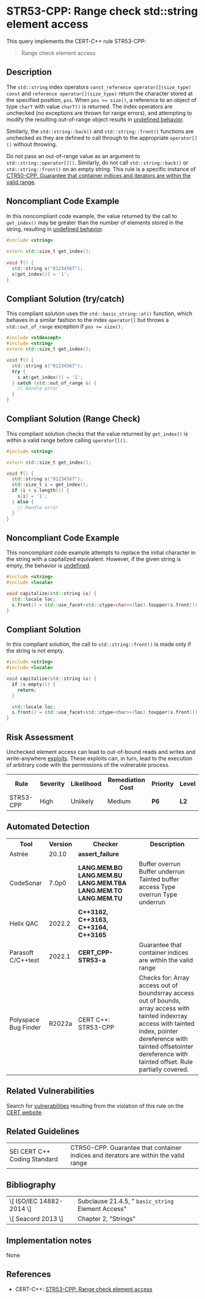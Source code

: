 # STR53-CPP: Range check std::string element access

This query implements the CERT-C++ rule STR53-CPP:

> Range check element access



## Description

The `std::string` index operators `const_reference operator[](size_type) const` and `reference operator[](size_type)` return the character stored at the specified position, `pos`. When `pos >= size()`, a reference to an object of type `charT` with value `charT()` is returned. The index operators are unchecked (no exceptions are thrown for range errors), and attempting to modify the resulting out-of-range object results in [undefined behavior](https://wiki.sei.cmu.edu/confluence/display/cplusplus/BB.+Definitions#BB.Definitions-undefinedbehavior).

Similarly, the `std::string::back()` and `std::string::front()` functions are unchecked as they are defined to call through to the appropriate `operator[]()` without throwing.

Do not pass an out-of-range value as an argument to `std::string::operator[]()`. Similarly, do not call `std::string::back()` or `std::string::front()` on an empty string. This rule is a specific instance of [CTR50-CPP. Guarantee that container indices and iterators are within the valid range](https://wiki.sei.cmu.edu/confluence/display/cplusplus/CTR50-CPP.+Guarantee+that+container+indices+and+iterators+are+within+the+valid+range).

## Noncompliant Code Example

In this noncompliant code example, the value returned by the call to `get_index()` may be greater than the number of elements stored in the string, resulting in [undefined behavior](https://wiki.sei.cmu.edu/confluence/display/cplusplus/BB.+Definitions#BB.Definitions-undefinedbehavior).

```cpp
#include <string>
 
extern std::size_t get_index();
 
void f() {
  std::string s("01234567");
  s[get_index()] = '1';
}
```

## Compliant Solution (try/catch)

This compliant solution uses the `std::basic_string::at()` function, which behaves in a similar fashion to the index `operator[]` but throws a `std::out_of_range` exception if `pos >= size().`

```cpp
#include <stdexcept>
#include <string>
extern std::size_t get_index();

void f() {
  std::string s("01234567");
  try {
    s.at(get_index()) = '1';
  } catch (std::out_of_range &) {
    // Handle error
  }
}
```

## Compliant Solution (Range Check)

This compliant solution checks that the value returned by `get_index()` is within a valid range before calling `operator[]().`

```cpp
#include <string>

extern std::size_t get_index();

void f() {
  std::string s("01234567");
  std::size_t i = get_index();
  if (i < s.length()) {
    s[i] = '1';
  } else {
    // Handle error
  }
}
```

## Noncompliant Code Example

This noncompliant code example attempts to replace the initial character in the string with a capitalized equivalent. However, if the given string is empty, the behavior is [undefined](https://wiki.sei.cmu.edu/confluence/display/cplusplus/BB.+Definitions#BB.Definitions-undefinedbehavior).

```cpp
#include <string>
#include <locale>

void capitalize(std::string &s) {
  std::locale loc;
  s.front() = std::use_facet<std::ctype<char>>(loc).toupper(s.front());
}
```

## Compliant Solution

In this compliant solution, the call to `std::string::front()` is made only if the string is not empty.

```cpp
#include <string>
#include <locale>

void capitalize(std::string &s) {
  if (s.empty()) {
    return;
  }

  std::locale loc;
  s.front() = std::use_facet<std::ctype<char>>(loc).toupper(s.front());
}
```

## Risk Assessment

Unchecked element access can lead to out-of-bound reads and writes and write-anywhere [exploits](https://wiki.sei.cmu.edu/confluence/display/cplusplus/BB.+Definitions#BB.Definitions-exploit). These exploits can, in turn, lead to the execution of arbitrary code with the permissions of the vulnerable process.

<table> <tbody> <tr> <th> Rule </th> <th> Severity </th> <th> Likelihood </th> <th> Remediation Cost </th> <th> Priority </th> <th> Level </th> </tr> <tr> <td> STR53-CPP </td> <td> High </td> <td> Unlikely </td> <td> Medium </td> <td> <strong>P6</strong> </td> <td> <strong>L2</strong> </td> </tr> </tbody> </table>


## Automated Detection

<table> <tbody> <tr> <th> Tool </th> <th> Version </th> <th> Checker </th> <th> Description </th> </tr> <tr> <td> <a> Astrée </a> </td> <td> 20.10 </td> <td> <strong>assert_failure</strong> </td> <td> </td> </tr> <tr> <td> <a> CodeSonar </a> </td> <td> 7.0p0 </td> <td> <strong>LANG.MEM.BO</strong> <strong>LANG.MEM.BU</strong> <strong>LANG.MEM.TBA</strong> <strong>LANG.MEM.TO</strong> <strong>LANG.MEM.TU</strong> </td> <td> Buffer overrun Buffer underrun Tainted buffer access Type overrun Type underrun </td> </tr> <tr> <td> <a> Helix QAC </a> </td> <td> 2022.2 </td> <td> <strong>C++3162, C++3163, C++3164, C++3165</strong> </td> <td> </td> </tr> <tr> <td> <a> Parasoft C/C++test </a> </td> <td> 2022.1 </td> <td> <strong>CERT_CPP-STR53-a</strong> </td> <td> Guarantee that container indices are within the valid range </td> </tr> <tr> <td> <a> Polyspace Bug Finder </a> </td> <td> R2022a </td> <td> <a> CERT C++: STR53-CPP </a> </td> <td> Checks for: Array access out of boundsrray access out of bounds, array access with tainted indexrray access with tainted index, pointer dereference with tainted offsetointer dereference with tainted offset. Rule partially covered. </td> </tr> </tbody> </table>


## Related Vulnerabilities

Search for [vulnerabilities](https://wiki.sei.cmu.edu/confluence/display/cplusplus/BB.+Definitions#BB.Definitions-vulnerability) resulting from the violation of this rule on the [CERT website](https://www.kb.cert.org/vulnotes/bymetric?searchview&query=FIELD+KEYWORDS+contains+STR39-CPP).

## Related Guidelines

<table> <tbody> <tr> <td> <a> SEI CERT C++ Coding Standard </a> </td> <td> <a> CTR50-CPP. Guarantee that container indices and iterators are within the valid range </a> </td> </tr> </tbody> </table>


## Bibliography

<table> <tbody> <tr> <td> \[ <a> ISO/IEC 14882-2014 </a> \] </td> <td> Subclause 21.4.5, " <code>basic_string</code> Element Access" </td> </tr> <tr> <td> \[ <a> Seacord 2013 </a> \] </td> <td> Chapter 2, "Strings" </td> </tr> </tbody> </table>


## Implementation notes

None

## References

* CERT-C++: [STR53-CPP: Range check element access](https://wiki.sei.cmu.edu/confluence/pages/viewpage.action?pageId=88046682)
